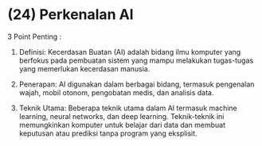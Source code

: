 # (24) Perkenalan AI

3 Point Penting :
1. Definisi: Kecerdasan Buatan (AI) adalah bidang ilmu komputer yang berfokus pada pembuatan sistem yang mampu melakukan tugas-tugas yang memerlukan kecerdasan manusia.

2. Penerapan: AI digunakan dalam berbagai bidang, termasuk pengenalan wajah, mobil otonom, pengobatan medis, dan analisis data.

3. Teknik Utama: Beberapa teknik utama dalam AI termasuk machine learning, neural networks, dan deep learning. Teknik-teknik ini memungkinkan komputer untuk belajar dari data dan membuat keputusan atau prediksi tanpa program yang eksplisit.